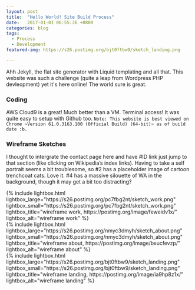 ```yaml
---
layout: post
title:  "Hello World! Site Build Process"
date:   2017-01-01 06:55:36 +0800
categories: blog
tags:
  - Process
  - Development
featured-img: https://s26.postimg.org/bjt0ftbw9/sketch_landing.png

---
```


Ahh Jekyll, the flat site generator with Liquid templating and all that. This website was such a challenge (quite a leap from Wordpress PHP devleopment) yet it's here online! The world sure is great.


### Coding
AWS Cloud9 is a great! Much better than a VM. Terminal access!
It was quite easy to setup with Github too.
`Note: This website is best viewed on Chrome ~Version 61.0.3163.100 (Official Build) (64-bit)~ as of build date :b.`


### Wireframe Sketches
I thought to intergrate the contact page here and have #ID link just jump to that section (like clicking on Wikipedia’s index links). Having to take a self portrait seems a bit troublesome, so #2 has a placeholder image of cartoon trenchcoat cats. Love it. #4 has a massive silouette of WA in the background, though it may get a bit too distracting?


<div class="photoGrid">
    <div>{% include lightbox.html lightbox_large="https://s26.postimg.org/pc7fbg2nt/sketch_work.png" lightbox_small="https://s26.postimg.org/pc7fbg2nt/sketch_work.png" lightbox_title="wireframe work, https://postimg.org/image/feweidv1x/" lightbox_alt="wireframe work" %}</div>
    <div>{% include lightbox.html lightbox_large="https://s26.postimg.org/nmyc3dmyh/sketch_about.png" lightbox_small="https://s26.postimg.org/nmyc3dmyh/sketch_about.png" lightbox_title="wireframe about, https://postimg.org/image/bxucfevzp/" lightbox_alt="wireframe about" %}</div>
    <div>{% include lightbox.html
    lightbox_large="https://s26.postimg.org/bjt0ftbw9/sketch_landing.png" lightbox_small="https://s26.postimg.org/bjt0ftbw9/sketch_landing.png" lightbox_title="wireframe landing, https://postimg.org/image/ia9hp8z1x/" lightbox_alt="wireframe landing" %}</div>
</div>